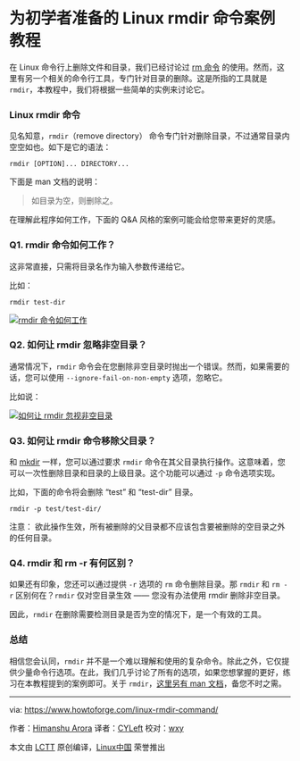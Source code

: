 为初学者准备的 Linux rmdir 命令案例教程
======

在 Linux 命令行上删除文件和目录，我们已经讨论过 [rm 命令][1] 的使用。然而，这里有另一个相关的命令行工具，专门针对目录的删除。这是所指的工具就是 `rmdir`，本教程中，我们将根据一些简单的实例来讨论它。

### Linux rmdir 命令

见名知意，`rmdir`（remove directory） 命令专门针对删除目录，不过通常目录内空空如也。如下是它的语法：

```
rmdir [OPTION]... DIRECTORY...
```

下面是 man 文档的说明：

> 如目录为空，则删除之。

在理解此程序如何工作，下面的 Q&A 风格的案例可能会给您带来更好的灵感。 

### Q1. rmdir 命令如何工作？ 

这非常直接，只需将目录名作为输入参数传递给它。

比如：

```
rmdir test-dir
```

[![rmdir 命令如何工作][2]][3]

### Q2. 如何让 rmdir 忽略非空目录？

通常情况下，`rmdir` 命令会在您删除非空目录时抛出一个错误。然而，如果需要的话，您可以使用 `--ignore-fail-on-non-empty` 选项，忽略它。

比如说：

[![如何让 rmdir 忽视非空目录][4]][5]

### Q3. 如何让 rmdir 命令移除父目录？

和 [mkdir][6] 一样，您可以通过要求 `rmdir` 命令在其父目录执行操作。这意味着，您可以一次性删除目录和目录的上级目录。这个功能可以通过 `-p` 命令选项实现。

比如，下面的命令将会删除 “test” 和 “test-dir” 目录。

```
rmdir -p test/test-dir/
```

注意： 欲此操作生效，所有被删除的父目录都不应该包含要被删除的空目录之外的任何目录。

### Q4. rmdir 和 rm -r 有何区别？

如果还有印象，您还可以通过提供 `-r` 选项的 `rm` 命令删除目录。那 `rmdir` 和 `rm -r` 区别何在？`rmdir` 仅对空目录生效 —— 您没有办法使用 rmdir 删除非空目录。

因此，`rmdir` 在删除需要检测目录是否为空的情况下，是一个有效的工具。

### 总结

相信您会认同，`rmdir` 并不是一个难以理解和使用的复杂命令。除此之外，它仅提供少量命令行选项。在此，我们几乎讨论了所有的选项，如果您想掌握的更好，练习在本教程提到的案例即可。关于 `rmdir`，[这里另有 man 文档][7]，备您不时之需。

--------------------------------------------------------------------------------

via: https://www.howtoforge.com/linux-rmdir-command/

作者：[Himanshu Arora][a]
译者：[CYLeft](https://github.com/CYLeft)
校对：[wxy](https://github.com/wxy)

本文由 [LCTT](https://github.com/LCTT/TranslateProject) 原创编译，[Linux中国](https://linux.cn/) 荣誉推出

[a]:https://www.howtoforge.com
[1]:https://linux.cn/article-9321-1.html
[2]:https://www.howtoforge.com/images/command-tutorial/rm-basic-usage1.png
[3]:https://www.howtoforge.com/images/command-tutorial/big/rm-basic-usage1.png
[4]:https://www.howtoforge.com/images/command-tutorial/rmdir-ignore-nonempty.png
[5]:https://www.howtoforge.com/images/command-tutorial/big/rmdir-ignore-nonempty.png
[6]:https://linux.cn/article-9356-1.html
[7]:https://linux.die.net/man/1/rmdir

